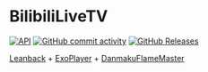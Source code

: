 # BilibiliLiveTV  
[![API](https://img.shields.io/badge/API-26%2B-yellow.svg?style=flat)](https://developer.android.com/about/versions/oreo)
[![GitHub commit activity](https://img.shields.io/github/commit-activity/m/MUedsa/BilibiliLiveTV)](https://github.com/MUedsa/BilibiliLiveTV/commits/master)
[![GitHub Releases](https://img.shields.io/github/downloads/MUedsa/BilibiliLiveTV/total?logo=github)](https://github.com/MUedsa/BilibiliLiveTV/releases)  

[Leanback](https://developer.android.google.cn/training/tv/start/start#tv-libraries) + [ExoPlayer](https://github.com/google/ExoPlayer) + [DanmakuFlameMaster](https://github.com/bilibili/DanmakuFlameMaster)
